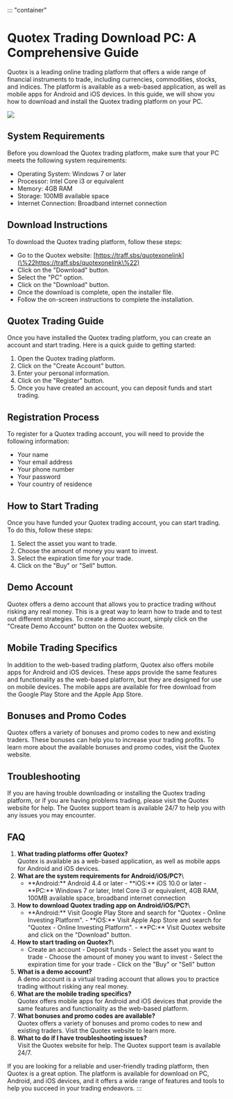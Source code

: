 ::: \"container\"
# Quotex Trading Download PC: A Comprehensive Guide

Quotex is a leading online trading platform that offers a wide range of
financial instruments to trade, including currencies, commodities,
stocks, and indices. The platform is available as a web-based
application, as well as mobile apps for Android and iOS devices. In this
guide, we will show you how to download and install the Quotex trading
platform on your PC.

[![](https://static.quotex.io/files/5_en/300_250.jpg)](https://traff.sbs/brokerqxsignupf)

## System Requirements

Before you download the Quotex trading platform, make sure that your PC
meets the following system requirements:

-   Operating System: Windows 7 or later
-   Processor: Intel Core i3 or equivalent
-   Memory: 4GB RAM
-   Storage: 100MB available space
-   Internet Connection: Broadband internet connection

## Download Instructions

To download the Quotex trading platform, follow these steps:

-   Go to the Quotex website:
    [https://traff.sbs/quotexonelink](\%22https://traff.sbs/quotexonelink\%22)
-   Click on the "Download" button.
-   Select the "PC" option.
-   Click on the "Download" button.
-   Once the download is complete, open the installer file.
-   Follow the on-screen instructions to complete the installation.

## Quotex Trading Guide

Once you have installed the Quotex trading platform, you can create an
account and start trading. Here is a quick guide to getting started:

1.  Open the Quotex trading platform.
2.  Click on the "Create Account" button.
3.  Enter your personal information.
4.  Click on the "Register" button.
5.  Once you have created an account, you can deposit funds and start
    trading.

## Registration Process

To register for a Quotex trading account, you will need to provide the
following information:

-   Your name
-   Your email address
-   Your phone number
-   Your password
-   Your country of residence

## How to Start Trading

Once you have funded your Quotex trading account, you can start trading.
To do this, follow these steps:

1.  Select the asset you want to trade.
2.  Choose the amount of money you want to invest.
3.  Select the expiration time for your trade.
4.  Click on the "Buy" or "Sell" button.

## Demo Account

Quotex offers a demo account that allows you to practice trading without
risking any real money. This is a great way to learn how to trade and to
test out different strategies. To create a demo account, simply click on
the "Create Demo Account" button on the Quotex website.

## Mobile Trading Specifics

In addition to the web-based trading platform, Quotex also offers mobile
apps for Android and iOS devices. These apps provide the same features
and functionality as the web-based platform, but they are designed for
use on mobile devices. The mobile apps are available for free download
from the Google Play Store and the Apple App Store.

## Bonuses and Promo Codes

Quotex offers a variety of bonuses and promo codes to new and existing
traders. These bonuses can help you to increase your trading profits. To
learn more about the available bonuses and promo codes, visit the Quotex
website.

## Troubleshooting

If you are having trouble downloading or installing the Quotex trading
platform, or if you are having problems trading, please visit the Quotex
website for help. The Quotex support team is available 24/7 to help you
with any issues you may encounter.

## FAQ

1.  **What trading platforms offer Quotex?**\
    Quotex is available as a web-based application, as well as mobile
    apps for Android and iOS devices.
2.  **What are the system requirements for Android/iOS/PC?**\
    - \*\*Android:\*\* Android 4.4 or later - \*\*iOS:\*\* iOS 10.0 or
    later - \*\*PC:\*\* Windows 7 or later, Intel Core i3 or equivalent,
    4GB RAM, 100MB available space, broadband internet connection
3.  **How to download Quotex trading app on Android/iOS/PC?**\
    - \*\*Android:\*\* Visit Google Play Store and search for
    "Quotex - Online Investing Platform". - \*\*iOS:\*\* Visit
    Apple App Store and search for "Quotex - Online Investing
    Platform". - \*\*PC:\*\* Visit Quotex website and click on the
    "Download" button.
4.  **How to start trading on Quotex?**\
    - Create an account - Deposit funds - Select the asset you want to
    trade - Choose the amount of money you want to invest - Select the
    expiration time for your trade - Click on the "Buy" or
    "Sell" button
5.  **What is a demo account?**\
    A demo account is a virtual trading account that allows you to
    practice trading without risking any real money.
6.  **What are the mobile trading specifics?**\
    Quotex offers mobile apps for Android and iOS devices that provide
    the same features and functionality as the web-based platform.
7.  **What bonuses and promo codes are available?**\
    Quotex offers a variety of bonuses and promo codes to new and
    existing traders. Visit the Quotex website to learn more.
8.  **What to do if I have troubleshooting issues?**\
    Visit the Quotex website for help. The Quotex support team is
    available 24/7.

If you are looking for a reliable and user-friendly trading platform,
then Quotex is a great option. The platform is available for download on
PC, Android, and iOS devices, and it offers a wide range of features and
tools to help you succeed in your trading endeavors.
:::

